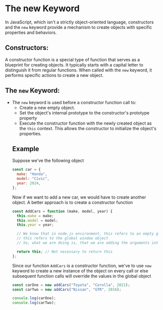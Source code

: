 # The new Keyword

In JavaScript, which isn't a strictly object-oriented language, constructors and the `new` keyword provide a mechanism to create objects with specific properties and behaviors.

## **Constructors:**

A constructor function is a special type of function that serves as a blueprint for creating objects. It typically starts with a capital letter to distinguish it from regular functions. When called with the `new` keyword, it performs specific actions to create a new object.

## **The `new` Keyword:**

- The `new` keyword is used before a constructor function call to:
  - Create a new empty object.
  - Set the object's internal prototype to the constructor's prototype property
  - Execute the constructor function with the newly created object as the `this` context. This allows the constructor to initialize the object's properties.
  ## Example
  Suppose we've the following object
  ```jsx
  const car = {
    make: "Honda",
    model: "Civic",
    year: 2024,
  };
  ```
  Now if we want to add a new car, we would have to create another object. A better approach is to create a constructor function
  ```jsx
  const AddCars = function (make, model, year) {
    this.make = make;
    this.model = model;
    this.year = year;

    // We know that in node.js environment, this refers to an empty global object, whereas in a browser environment
    // this refers to the global window object
    // So, what we are doing is, that we are adding the arguments into the global this object

    return this; // Not necessary to return this
  };
  ```
  Since our function `AddCars` is a constructor function, we've to use `new` keyword to create a new instance of the object on every call or else subsequent function calls will override the values in the global object
  ```jsx
  const carOne = new addCars("Toyota", "Corolla", 2021);
  const carTwo = new addCars("Nissan", "GTR", 2016);

  console.log(carOne);
  console.log(carTwo);
  ```
